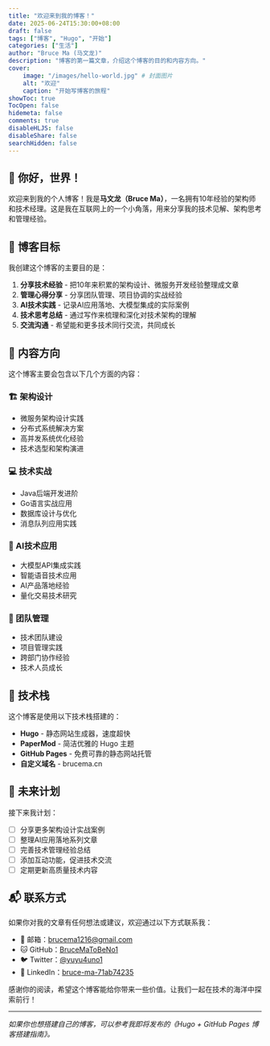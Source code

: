 ```yaml
---
title: "欢迎来到我的博客！"
date: 2025-06-24T15:30:00+08:00
draft: false
tags: ["博客", "Hugo", "开始"]
categories: ["生活"]
author: "Bruce Ma (马文龙)"
description: "博客的第一篇文章，介绍这个博客的目的和内容方向。"
cover:
    image: "/images/hello-world.jpg" # 封面图片
    alt: "欢迎"
    caption: "开始写博客的旅程"
showToc: true
TocOpen: false
hidemeta: false
comments: true
disableHLJS: false
disableShare: false
searchHidden: false
---
```


## 👋 你好，世界！

欢迎来到我的个人博客！我是**马文龙（Bruce Ma）**，一名拥有10年经验的架构师和技术经理。这是我在互联网上的一个小角落，用来分享我的技术见解、架构思考和管理经验。

## 🎯 博客目标

我创建这个博客的主要目的是：

1. **分享技术经验** - 把10年来积累的架构设计、微服务开发经验整理成文章
2. **管理心得分享** - 分享团队管理、项目协调的实战经验
3. **AI技术实践** - 记录AI应用落地、大模型集成的实际案例
4. **技术思考总结** - 通过写作来梳理和深化对技术架构的理解
5. **交流沟通** - 希望能和更多技术同行交流，共同成长

## 📝 内容方向

这个博客主要会包含以下几个方面的内容：

### 🏗️ 架构设计
- 微服务架构设计实践
- 分布式系统解决方案
- 高并发系统优化经验
- 技术选型和架构演进

### 💻 技术实战
- Java后端开发进阶
- Go语言实战应用
- 数据库设计与优化
- 消息队列应用实践

### 🤖 AI技术应用
- 大模型API集成实践
- 智能语音技术应用
- AI产品落地经验
- 量化交易技术研究

### 👥 团队管理
- 技术团队建设
- 项目管理实践
- 跨部门协作经验
- 技术人员成长

## 🔧 技术栈

这个博客是使用以下技术栈搭建的：

- **Hugo** - 静态网站生成器，速度超快
- **PaperMod** - 简洁优雅的 Hugo 主题
- **GitHub Pages** - 免费可靠的静态网站托管
- **自定义域名** - brucema.cn

## 🚀 未来计划

接下来我计划：

- [ ] 分享更多架构设计实战案例
- [ ] 整理AI应用落地系列文章
- [ ] 完善技术管理经验总结
- [ ] 添加互动功能，促进技术交流
- [ ] 定期更新高质量技术内容

## 📬 联系方式

如果你对我的文章有任何想法或建议，欢迎通过以下方式联系我：

- 📧 邮箱：[brucema1216@gmail.com](mailto:brucema1216@gmail.com)
- 🐱 GitHub：[BruceMaToBeNo1](https://github.com/BruceMaToBeNo1)
- 🐦 Twitter：[@yuyu4uno1](https://x.com/yuyu4uno1)
- 💼 LinkedIn：[bruce-ma-71ab74235](https://www.linkedin.com/in/bruce-ma-71ab74235/)

感谢你的阅读，希望这个博客能给你带来一些价值。让我们一起在技术的海洋中探索前行！

---

*如果你也想搭建自己的博客，可以参考我即将发布的《Hugo + GitHub Pages 博客搭建指南》。*
